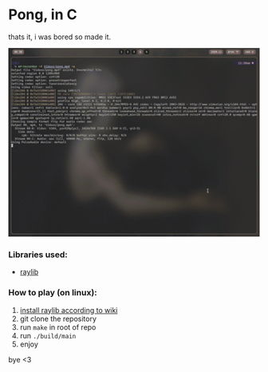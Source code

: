 # Pong, in C 
thats it, i was bored so made it.

![gif](./assets/game.gif)

### Libraries used:
- [raylib](https://github.com/raysan5/raylib)

### How to play (on linux):
1. [install raylib according to wiki](https://github.com/raysan5/raylib/wiki/Working-on-GNU-Linux)
2. git clone the repository
3. run `make` in root of repo
4. run `./build/main`
5. enjoy

bye <3
